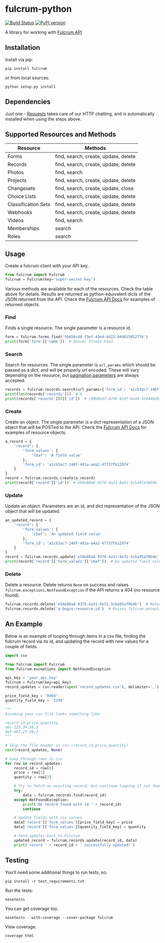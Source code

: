 # fulcrum-python

[![Build Status](https://api.travis-ci.org/fulcrumapp/fulcrum-python.png)](https://travis-ci.org/fulcrumapp/fulcrum-python)&nbsp;[![PyPI version](https://img.shields.io/pypi/v/fulcrum.svg)](https://pypi.python.org/pypi/fulcrum/)

A library for working with [Fulcrum API](http://www.fulcrumapp.com/developers/api/)

## Installation

Install via pip:

    pip install fulcrum

or from local sources:

    python setup.py install

## Dependencies

Just one - [Requests](http://docs.python-requests.org/en/latest/) takes care of our HTTP chatting, and is automatically installed when using the steps above.

## Supported Resources and Methods

| Resource            | Methods                              |
|---------------------|--------------------------------------|
| Forms               | find, search, create, update, delete |
| Records             | find, search, create, update, delete |
| Photos              | find, search                         |
| Projects            | find, search, create, update, delete |
| Changesets          | find, search, create, update, close  |
| Choice Lists        | find, search, create, update, delete |
| Classification Sets | find, search, create, update, delete |
| Webhooks            | find, search, create, update, delete |
| Videos              | find, search                         |
| Memberships         | search                               |
| Roles               | search                               |

## Usage

Create a fulcrum client with your API key.

```python
from fulcrum import Fulcrum
fulcrum = Fulcrum(key='super-secret-key')
```

Various methods are available for each of the resources. Check the table above for details. Results are returned as python-equivalent dicts of the JSON returned from the API. Check the [Fulcrum API Docs](http://www.fulcrumapp.com/developers/api/) for examples of returned objects.

### Find

Finds a single resource. The single parameter is a resource id.

```python
form = fulcrum.forms.find('5b656cd8-f3ef-43e9-8d22-84d015052778')
print(form['form']['name'])  # Denver Street Food
```

### Search

Search for resources. The single parameter is `url_params` which should be passed as a dict, and will be properly url encoded. These will vary depending on the resource, but [pagination parameters](http://www.fulcrumapp.com/developers/api/introduction/#notes) are always accepted.

```python
records = fulcrum.records.search(url_params={'form_id': 'a1cb3ac7-146f-491a-a4a2-47737fb12074'})
print(len(records['records']))  # 9
print(records['records'][0]['id'])  # c90b0edf-0299-42df-bed4-524446d63f40
```

### Create

Create an object. The single parameter is a dict representation of a JSON object that will be POSTed to the API. Check the [Fulcrum API Docs](http://www.fulcrumapp.com/developers/api/) for examples of resource objects.

```python
a_record = {
    'record': {
        'form_values': {
            'cbaf': 'A field value'
        },
        'form_id': 'a1cb3ac7-146f-491a-a4a2-47737fb12074'
    }
}
record = fulcrum.records.create(a_record)
print(record['record']['id'])  # e58e80a8-9376-4a31-8e31-3cba95af0b4b
```

### Update

Update an object. Parameters are an id, and dict representation of the JSON object that will be updated.

```python
an_updated_record = {
    'record': {
        'form_values': {
            'cbaf': 'An updated field value'
        },
        'form_id': 'a1cb3ac7-146f-491a-a4a2-47737fb12074'
    }
}
record = fulcrum.records.update('e58e80a8-9376-4a31-8e31-3cba95af0b4b', an_updated_record)
print(record['record']['form_values']['cbaf'])  # An updated field value
```

### Delete

Delete a resource. Delete returns `None` on success and raises `fulcrum.exceptions.NotFoundException` if the API returns a 404 (no resource found).

```python
fulcrum.records.delete('e58e80a8-9376-4a31-8e31-3cba95af0b4b')  # Returns None (assuming the record is found and deleted)
fulcrum.records.delete('a-bogus-resource-id')  # Raises fulcrum.exceptions.NotFoundException
```

## An Example

Below is an example of looping through items in a csv file, finding the fulcrum record via its id, and updating the record with new values for a couple of fields.

```python
import csv

from fulcrum import Fulcrum
from fulcrum.exceptions import NotFoundException

api_key = 'your_api_key'
fulcrum = Fulcrum(key=api_key)
record_updates = csv.reader(open('record_updates.csv'), delimiter=',')

price_field_key = '9d69'
quantity_field_key = '1299'

"""
Assuming your csv file looks something like

record_id,price,quantity
abc-123,34.58,3
def-987,27.50,2
"""

# Skip the file header in csv (record_id,price,quantity)
next(record_updates, None)

# Loop through rows in csv
for row in record_updates:
    record_id = row[0]
    price = row[1]
    quantity = row[2]

    # Try to fetch an existing record, but continue looping if not found
    try:
        data = fulcrum.records.find(record_id)
    except NotFoundException:
        print('No record found with id ' + record_id)
        continue

    # Update fields with csv values
    data['record']['form_values'][price_field_key] = price
    data['record']['form_values'][quantity_field_key] = quantity

    # Send updates back to Fulcrum
    updated_record = fulcrum.records.update(record_id, data)
    print('record ' + record_id + ' successfully updated!')
```

## Testing

You'll need some additional things to run tests, so:

    pip install -r test_requirements.txt

Run the tests:

    nosetests

You can get coverage too.

    nosetests --with-coverage --cover-package fulcrum

View coverage.

    coverage html

